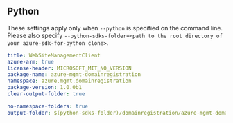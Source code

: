 ## Python

These settings apply only when `--python` is specified on the command line.
Please also specify `--python-sdks-folder=<path to the root directory of your azure-sdk-for-python clone>`.

``` yaml $(python)
title: WebSiteManagementClient
azure-arm: true
license-header: MICROSOFT_MIT_NO_VERSION
package-name: azure-mgmt-domainregistration
namespace: azure.mgmt.domainregistration
package-version: 1.0.0b1
clear-output-folder: true
```

``` yaml $(python)
no-namespace-folders: true
output-folder: $(python-sdks-folder)/domainregistration/azure-mgmt-domainregistration/azure/mgmt/domainregistration
```
